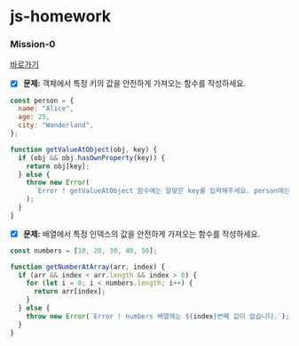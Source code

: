 # js-homework

### Mission-0

[바로가기](https://github.com/hammadam/js-homework/blob/main/mission01/naver_login/js/main.js)

- [x] **문제:** 객체에서 특정 키의 값을 안전하게 가져오는 함수를 작성하세요.

```javascript
const person = {
  name: "Alice",
  age: 25,
  city: "Wonderland",
};

function getValueAtObject(obj, key) {
  if (obj && obj.hasOwnProperty(key)) {
    return obj[key];
  } else {
    throw new Error(
      `Error ! getValueAtObject 함수에는 알맞은 key를 입력해주세요. person에는 ${key}의 값이 없습니다.`
    );
  }
}
```

- [x] **문제:** 배열에서 특정 인덱스의 값을 안전하게 가져오는 함수를 작성하세요.

```javascript
const numbers = [10, 20, 30, 40, 50];

function getNumberAtArray(arr, index) {
  if (arr && index < arr.length && index > 0) {
    for (let i = 0; i < numbers.length; i++) {
      return arr[index];
    }
  } else {
    throw new Error(`Error ! numbers 배열에는 ${index}번째 값이 없습니다.`);
  }
}
```

<!-- - [ ] Mission-1 [바로가기](https://github.com/hammadam/js-homework) -->
